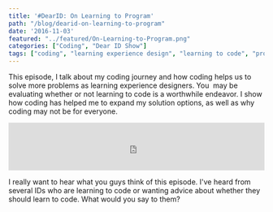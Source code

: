 ```yaml
---
title: '#DearID: On Learning to Program'
path: "/blog/dearid-on-learning-to-program"
date: '2016-11-03'
featured: "../featured/On-Learning-to-Program.png"
categories: ["Coding", "Dear ID Show"]
tags: ["coding", "learning experience design", "learning to code", "programming", "web development"]
---
```


This episode, I talk about my coding journey and how coding helps us to solve more problems as learning experience designers. You  may be evaluating whether or not learning to code is a worthwhile endeavor. I show how coding has helped me to expand my solution options, as well as why coding may not be for everyone.

<iframe src="https://simplecast.com/e/47495?style=medium-light" width="100%" height="94px" frameborder="0" scrolling="no" seamless=""></iframe>

I really want to hear what you guys think of this episode. I've heard from several IDs who are learning to code or wanting advice about whether they should learn to code. What would you say to them?
